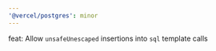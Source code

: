 ```yaml
---
'@vercel/postgres': minor
---
```


feat: Allow `unsafeUnescaped` insertions into `sql` template calls
